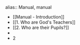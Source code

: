 alias:: Manual, manual

- [[Manual - Introduction]]
- [[1. Who are God's Teachers]]
- [[2. Who are their Pupils?]]
-
- 2